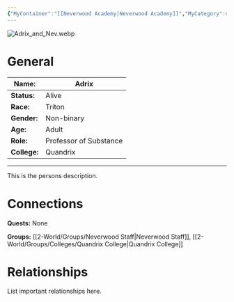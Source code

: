 ```yaml
---
{"MyContainer":"[[Neverwood Academy|Neverwood Academy]]","MyCategory":null,"image":"Adrix_and_Nev.webp","tags":["Category/People"],"obsidianUIMode":"preview","aliases":null,"NoteStatus":"❓","char_status":"Alive","char_race":"Triton","char_gender":"Non-binary","char_role":"Professor of Substance","char_college":"Quandrix","char_items":null,"char_age":"Adult","parents":null,"children":null,"enemies":null,"allies":null,"siblings":null,"partner":null,"Connected_Quests":[],"Connected_Groups":["[[2-World/Groups/Neverwood Staff.md|Neverwood Staff]]","[[Quandrix College|Quandrix College]]"],"dg-publish":true,"dg-path":"World/People/Adrix.md","permalink":"/world/people/adrix/","dgPassFrontmatter":true,"updated":"2025-10-02T14:20:42.000+01:00"}
---
```



![Adrix_and_Nev.webp](/img/user/z_Assets/character_art/NPCs/Staff/Adrix_and_Nev.webp)
# General


| Name:        | Adrix                  |
| ------------ | ---------------------- |
| **Status:**  | Alive                  |
| **Race:**    | Triton                 |
| **Gender:**  | Non-binary             |
| **Age:**     | Adult                  |
| **Role:**    | Professor of Substance |
| **College:** | Quandrix               |


---

This is the persons description. 


# Connections


**Quests:** None 

**Groups:** [[2-World/Groups/Neverwood Staff\|Neverwood Staff]], [[2-World/Groups/Colleges/Quandrix College\|Quandrix College]]


# Relationships

List important relationships here. 

